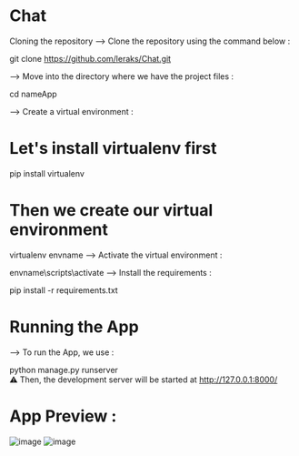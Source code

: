 # Chat
Cloning the repository
--> Clone the repository using the command below :

git clone https://github.com/leraks/Chat.git

--> Move into the directory where we have the project files :

cd nameApp


--> Create a virtual environment :

# Let's install virtualenv first
pip install virtualenv

# Then we create our virtual environment
virtualenv envname
--> Activate the virtual environment :

envname\scripts\activate
--> Install the requirements :

pip install -r requirements.txt

# Running the App
--> To run the App, we use :

python manage.py runserver <br>
⚠ Then, the development server will be started at http://127.0.0.1:8000/

# App Preview :
![image](https://user-images.githubusercontent.com/67760549/173016048-3f4d3e4c-7c2d-4575-9f89-b6d58f3ed573.png)
![image](https://user-images.githubusercontent.com/67760549/173018296-d8abed89-9200-4db0-bdaf-3d024671c611.png)


